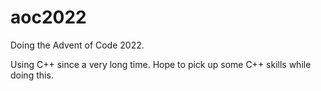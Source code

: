 # aoc2022

Doing the Advent of Code 2022.

Using C++ since a very long time. Hope to pick up some C++ skills while doing this.
